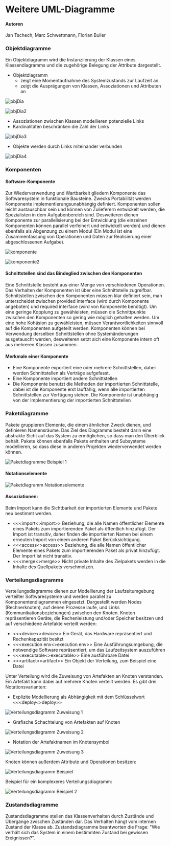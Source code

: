 ﻿# Weitere UML-Diagramme
 
 #### Autoren
 Jan Tschech, Marc Schwettmann, Florian Buller
 
 ### Objektdiagramme
 
 Ein Objektdiagramm wird die Instanziierung der Klassen eines Klassendiagramms und die zugehörige Belegung der Attribute dargestellt.

- Objektdiagramm
  - zeigt eine Momentaufnahme des Systemzustands zur Laufzeit an
  - zeigt die Ausprägungen von Klassen, Assoziationen und Attributen an
 
 ![objDia](vorlesung10/Bilder/objDia.png)
 
 ![objDia2](vorlesung10/Bilder/objDia2.png)
 
 - Assoziationen zwischen Klassen modellieren potenzielle Links
 - Kardinalitäten beschränken die Zahl der Links
 
 ![objDia3](vorlesung10/Bilder/objDia3.png)
 
 - Objekte werden durch Links miteinander verbunden
 
 ![objDia4](vorlesung10/Bilder/objDia4.png)
 
 ### Komponenten
 
 #### Software-Komponente
 
 Zur Wiederverwendung und Wartbarkeit gliedern Komponente das Softwaresystem in funktionale Bausteine. Zwecks Portabilität 
 werden Komponente implementierungsunabhängig definiert. Komponenten sollen leicht austauschbar sein und können von
 Zulieferern entwickelt werden, die Spezialisten in dem Aufgabenbereich sind. Desweiteren dienen Komponente zur
 parallelisierung bei der Entwicklung (die einzelnen Komponenten können parallel verfeinert und entwickelt werden) und dienen
 ebenfalls als Abgenzung zu einem Modul (Ein Modul ist eine Zusammenfassung von Operationen und Daten zur Realisierung einer
 abgeschlossenen Aufgabe). 
 
 ![komponente](vorlesung10/Bilder/komponente.png)
 
 ![komponente2](vorlesung10/Bilder/komponente2.png)
 
 #### Schnittstellen sind das Bindeglied zwischen den Komponenten
 
 Eine Schnittstelle besteht aus einer Menge von verschiedenen Operationen. Das Verhalten der Komponenten ist über eine
 Schnittstelle zugreifbar. Schnittstellen zwischen den Komponenten müssen klar definiert sein, man unterscheidet zwischen
 provided interface (wird durch Komponente angeboten) und required interface (wird von Komponente benötigt).
 Um eine geringe Kopplung zu gewähleisten, müssen die Schnittpunkte zwischen den Komponenten so gering wie möglich gehalten
 werden.
 Um eine hohe Kohäsion zu gewähleisten, müssen Verantwortlichkeiten sinnvoll auf die Komponenten aufgeteilt werden.
 Komponenten können bei Verwendung derselben Schnittstellen ohne Systemänderungen ausgetauscht werden, desweiteren setzt sich
 eine Komponente intern oft aus mehreren Klassen zusammen.
 
 #### Merkmale einer Komponente
 
 - Eine Komponente exportiert eine oder mehrere Schnittstellen, dabei werden Schnittstellen als Verträge aufgefasst.
 - Eine Komponente importiert andere Schnittstellen
  - Die Komponente benutzt die Methoden der importierten Schnittstelle, dabei ist die Komponente erst lauffähig, wenn alle importierten Schnittstellen zur Verfügung stehen. Die Komponente ist unabhängig von der Implementierung der importierten Schnittstellen

 
 ### Paketdiagramme

Pakete gruppieren Elemente, die einem ähnlichen Zweck dienen, und definieren Namensräume. Das Ziel des Diagramms besteht darin eine abstrakte Sicht auf das System zu ermöglichen, so dass man den Überblick behält.
Pakete können ebenfalls Pakete enthalten und Subsysteme modellieren, so dass diese in anderen Projekten wiederverwendet werden können.

![Paketdiagramme Beispiel 1](vorlesung10/Bilder/Paketdiagramm.png)

#### Notationselemente

![Paketdiagramm Notationselemente](vorlesung10/Bilder/Paketdiagramm_Notationselemente.png)

#### Assoziationen:

Beim Import kann die Sichtbarkeit der importierten Elemente und Pakete neu bestimmt werden.
- <<<import<>import>> Beziehung, die alle Namen öffentlicher Elemente eines Pakets zum importierenden Paket als öffentlich hinzufügt. Der Import ist transitiv, daher finden die importierten Namen bei einem erneuten Import von einem anderen Paket Berücksichtigung.
- <<<access<>access>> Beziehung, die alle Namen öffentlicher Elemente eines Pakets zum importierenden Paket als privat hinzufügt. Der Import ist nicht transitiv.
- <<<merge<>merge>> Nicht private Inhalte des Zielpakets werden in die Inhalte des Quellpakets verschmolzen.

### Verteilungsdiagramme

Verteilungsdiagramme dienen zur Modellierung der Laufzeitumgebung verteilter Softwaresysteme und werden parallel zu Komponentendiagrammen eingesetzt. Dargestellt werden Nodes (Rechnerknoten), auf denen Prozesse laufe, und Links (Kommunikationsbeziehungen) zwischen den Knoten.
Knoten repräsentieren Geräte, die Rechenleistung und/oder Speicher besitzen und auf verschiedene Artefakte verteilt werden:
- <<<device<>device>> Ein Gerät, das Hardware repräsentiert und Rechenkapazität besitzt
- <<<execution env<>execution env>> Eine Ausführungsumgebung, die notwendige Software repräsentiert, um das Laufzeitsystem auszuführen
- <<<executable<>executable>> Eine ausführbare Datei
- <<<artifact<>artifact>> Ein Objekt der Verteilung, zum Beispiel eine Datei

Unter Verteilung wird die Zuweisung von Artefakten an Knoten verstanden. Ein Artefakt kann dabei auf mehrere Knoten verteilt werden. Es gibt drei Notationsvarianten:
- Explizite Modellierung als Abhängigkeit mit dem Schlüsselwort <<<deploy<>deploy>>

![Verteilungsdiagramm Zuweisung 1](vorlesung10/Bilder/Zuweisung1.png)

- Grafische Schachtelung von Artefakten auf Knoten

![Verteilungsdiagramm Zuweisung 2](vorlesung10/Bilder/Zuweisung2.png)

- Notation der Artefaktnamen im Knotensymbol

![Verteilungsdiagramm Zuweisung 3](vorlesung10/Bilder/Zuweisung3.png)

Knoten können außerdem Attribute und Operationen besitzen:

![Verteilungsdiagramm Beispiel](vorlesung10/Bilder/Verteilungsdiagramm.png)

Beispiel für ein komplexeres Verteilungsdiagramm:

![Verteilungsdiagramm Beispiel 2](vorlesung10/Bilder/Verteilungsdiagramm2.png)

### Zustandsdiagramme

Zustandsdiagramme stellen das Klassenverhalten durch Zustände und Übergänge zwischen Zuständen dar. Das Verhalten hängt vom internen Zustand der Klasse ab. Zustandsdiagramme beantworten die Frage: "Wie verhält sich das System in einem bestimmten Zustand bei gewissen Ereignissen?".
